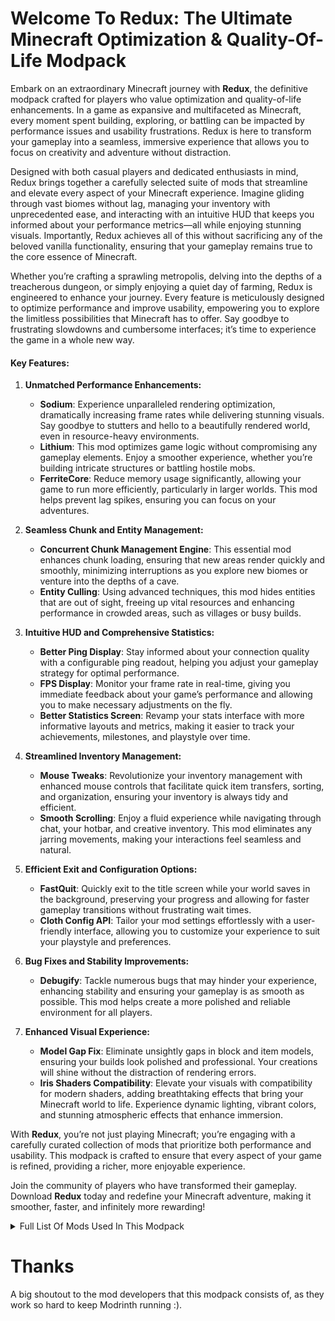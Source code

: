 # Welcome To Redux: The Ultimate Minecraft Optimization & Quality-Of-Life Modpack

Embark on an extraordinary Minecraft journey with **Redux**, the definitive modpack crafted for players who value optimization and quality-of-life enhancements. In a game as expansive and multifaceted as Minecraft, every moment spent building, exploring, or battling can be impacted by performance issues and usability frustrations. Redux is here to transform your gameplay into a seamless, immersive experience that allows you to focus on creativity and adventure without distraction.

Designed with both casual players and dedicated enthusiasts in mind, Redux brings together a carefully selected suite of mods that streamline and elevate every aspect of your Minecraft experience. Imagine gliding through vast biomes without lag, managing your inventory with unprecedented ease, and interacting with an intuitive HUD that keeps you informed about your performance metrics—all while enjoying stunning visuals. Importantly, Redux achieves all of this without sacrificing any of the beloved vanilla functionality, ensuring that your gameplay remains true to the core essence of Minecraft.

Whether you’re crafting a sprawling metropolis, delving into the depths of a treacherous dungeon, or simply enjoying a quiet day of farming, Redux is engineered to enhance your journey. Every feature is meticulously designed to optimize performance and improve usability, empowering you to explore the limitless possibilities that Minecraft has to offer. Say goodbye to frustrating slowdowns and cumbersome interfaces; it’s time to experience the game in a whole new way.

#### Key Features:

1. **Unmatched Performance Enhancements:**
   - **Sodium**: Experience unparalleled rendering optimization, dramatically increasing frame rates while delivering stunning visuals. Say goodbye to stutters and hello to a beautifully rendered world, even in resource-heavy environments.
   - **Lithium**: This mod optimizes game logic without compromising any gameplay elements. Enjoy a smoother experience, whether you’re building intricate structures or battling hostile mobs.
   - **FerriteCore**: Reduce memory usage significantly, allowing your game to run more efficiently, particularly in larger worlds. This mod helps prevent lag spikes, ensuring you can focus on your adventures.

2. **Seamless Chunk and Entity Management:**
   - **Concurrent Chunk Management Engine**: This essential mod enhances chunk loading, ensuring that new areas render quickly and smoothly, minimizing interruptions as you explore new biomes or venture into the depths of a cave.
   - **Entity Culling**: Using advanced techniques, this mod hides entities that are out of sight, freeing up vital resources and enhancing performance in crowded areas, such as villages or busy builds.

3. **Intuitive HUD and Comprehensive Statistics:**
   - **Better Ping Display**: Stay informed about your connection quality with a configurable ping readout, helping you adjust your gameplay strategy for optimal performance.
   - **FPS Display**: Monitor your frame rate in real-time, giving you immediate feedback about your game’s performance and allowing you to make necessary adjustments on the fly.
   - **Better Statistics Screen**: Revamp your stats interface with more informative layouts and metrics, making it easier to track your achievements, milestones, and playstyle over time.

4. **Streamlined Inventory Management:**
   - **Mouse Tweaks**: Revolutionize your inventory management with enhanced mouse controls that facilitate quick item transfers, sorting, and organization, ensuring your inventory is always tidy and efficient.
   - **Smooth Scrolling**: Enjoy a fluid experience while navigating through chat, your hotbar, and creative inventory. This mod eliminates any jarring movements, making your interactions feel seamless and natural.

5. **Efficient Exit and Configuration Options:**
   - **FastQuit**: Quickly exit to the title screen while your world saves in the background, preserving your progress and allowing for faster gameplay transitions without frustrating wait times.
   - **Cloth Config API**: Tailor your mod settings effortlessly with a user-friendly interface, allowing you to customize your experience to suit your playstyle and preferences.

6. **Bug Fixes and Stability Improvements:**
   - **Debugify**: Tackle numerous bugs that may hinder your experience, enhancing stability and ensuring your gameplay is as smooth as possible. This mod helps create a more polished and reliable environment for all players.

7. **Enhanced Visual Experience:**
   - **Model Gap Fix**: Eliminate unsightly gaps in block and item models, ensuring your builds look polished and professional. Your creations will shine without the distraction of rendering errors.
   - **Iris Shaders Compatibility**: Elevate your visuals with compatibility for modern shaders, adding breathtaking effects that bring your Minecraft world to life. Experience dynamic lighting, vibrant colors, and stunning atmospheric effects that enhance immersion.

With **Redux**, you’re not just playing Minecraft; you’re engaging with a carefully curated collection of mods that prioritize both performance and usability. This modpack is crafted to ensure that every aspect of your game is refined, providing a richer, more enjoyable experience.

Join the community of players who have transformed their gameplay. Download **Redux** today and redefine your Minecraft adventure, making it smoother, faster, and infinitely more rewarding!

<details>
<summary>Full List Of Mods Used In This Modpack</summary>

- [**AppleSkin**](https://modrinth.com/mod/appleskin) - Food/hunger-related HUD improvements
- [**Better Beds**](https://modrinth.com/mod/better-beds) - Changes the renderer of the bed to use json models instead of a block entity renderer! 
- [**Better Mount HUD**](https://modrinth.com/mod/better-mount-hud) - Improves the ingame HUD while riding a mount
- [**Better Ping Display [Fabric]**](https://modrinth.com/mod/better-ping-display-fabric) - Adds a configurable numerical ping display to the player list
- [**Better Statistics Screen**](https://modrinth.com/mod/better-stats) - A Minecraft mod that improves the statistics screen and makes it more useful.
- [**Blur+**](https://modrinth.com/mod/blur-plus) - Spices up the boring vanilla blur effect – featuring animations, colors and lots of customizability!
- [**BoxLib**](https://modrinth.com/mod/boxlib) - A client-side library mod with tons of features to do all the heavy lifting for all client-side mods.
- [**Capes**](https://modrinth.com/mod/capes) - Lets you use capes from OptiFine, LabyMod and other cape mods
- [**Chat Animation [Smooth Chat]**](https://modrinth.com/mod/chatanimation) - Makes chat messages appear with a smooth animation.
- [**Cloth Config API**](https://modrinth.com/mod/cloth-config) - Configuration Library for Minecraft Mods
- [**Concurrent Chunk Management Engine (Fabric)**](https://modrinth.com/mod/c2me-fabric) - A Fabric mod designed to improve the chunk performance of Minecraft.
- [**Debug Keybind**](https://modrinth.com/mod/debug-keybind) - A basic mod that adds keybinds for the F3 menu.
- [**Debugify**](https://modrinth.com/mod/debugify) - Fixes Minecraft bugs found on the bug tracker
- [**Early Loading Screen**](https://modrinth.com/mod/early-loading-screen) - A Fabric mod that shows an early loading screen and display information while the game is loading.
- [**Enhanced Block Entities**](https://modrinth.com/mod/ebe) - Reduce block entity FPS lag with almost no compromises, and improve their visuals
- [**Entity Culling**](https://modrinth.com/mod/entityculling) - Using async path-tracing to hide Block-/Entities that are not visible
- [**FPS - Display**](https://modrinth.com/mod/fpsdisplay) - A simple Fabric mod that displays the current FPS on screen.
- [**Fabric API**](https://modrinth.com/mod/fabric-api) - Lightweight and modular API providing common hooks and intercompatibility measures utilized by mods using the Fabric toolchain.
- [**Fabric Language Kotlin**](https://modrinth.com/mod/fabric-language-kotlin) - This is a mod that enables usage of the Kotlin programming language for Fabric mods.
- [**Fast IP Ping**](https://modrinth.com/mod/fast-ip-ping) - Yeet the laggy reversed DNS lookup for literal IP server addresses
- [**FastQuit**](https://modrinth.com/mod/fastquit) - Lets you return to the Title Screen early while your world is still saving in the background!
- [**FerriteCore**](https://modrinth.com/mod/ferrite-core) - Memory usage optimizations
- [**ImmediatelyFast**](https://modrinth.com/mod/immediatelyfast) - Speed up immediate mode rendering in Minecraft
- [**Indium**](https://modrinth.com/mod/indium) - Sodium addon providing support for the Fabric Rendering API, based on Indigo
- [**Iris Shaders**](https://modrinth.com/mod/iris) - A modern shader pack loader for Minecraft intended to be compatible with existing OptiFine shader packs
- [**Language Reload**](https://modrinth.com/mod/language-reload) - Reduces load times and adds fallbacks for languages
- [**Lithium**](https://modrinth.com/mod/lithium) - No-compromises game logic/server optimization mod
- [**Mod Menu**](https://modrinth.com/mod/modmenu) - Adds a mod menu to view the list of mods you have installed.
- [**Model Gap Fix**](https://modrinth.com/mod/modelfix) - Fixes gaps in Block Models and Item Models
- [**ModernFix**](https://modrinth.com/mod/modernfix) - All-in-one mod that improves performance, reduces memory usage, and fixes many bugs. Compatible with all your favorite performance mods!
- [**More Chat History**](https://modrinth.com/mod/morechathistory) - Increases the maximum length of chat history.
- [**More Culling**](https://modrinth.com/mod/moreculling) - A mod that changes how multiple types of culling are handled in order to improve performance
- [**Mouse Tweaks**](https://modrinth.com/mod/mouse-tweaks) - Enhances inventory management by adding various functions to the mouse buttons. 
- [**No Chat Reports**](https://modrinth.com/mod/no-chat-reports) - Makes chat unreportable (where possible)
- [**Not Enough Animations**](https://modrinth.com/mod/not-enough-animations) - Bringing first-person animations to the third-person
- [**Nvidium**](https://modrinth.com/mod/nvidium) - Fast nvidia only rendering engine for sodium
- [**Packet Fixer**](https://modrinth.com/mod/packet-fixer) - A simple mod to solve various problems with packets.
- [**RailOptimization**](https://modrinth.com/mod/railoptimization) - A simple mod that makes powered/activator rails turn on/off up to 4x faster. Fix vital crash.
- [**Reese's Sodium Options**](https://modrinth.com/mod/reeses-sodium-options) - Alternative Options Menu for Sodium
- [**Resourcify**](https://modrinth.com/mod/resourcify) - In-game resource pack, data pack and shader browser and updater
- [**Smooth Scrolling**](https://modrinth.com/mod/smooth-scroll) - Smoothly scrolls chat, hotbar, creative inventory and much more!
- [**Sodium**](https://modrinth.com/mod/sodium) - The fastest and most compatible rendering optimization mod for Minecraft. Now available for both NeoForge and Fabric!
- [**Sodium Extra**](https://modrinth.com/mod/sodium-extra) - A Sodium addon that adds features that shouldn't be in Sodium.
- [**Status Effect Bars**](https://modrinth.com/mod/status-effect-bars) - Adds customizable bars to the status effects overlay to show the remaining duration of effects.
- [**TCDCommons API**](https://modrinth.com/mod/tcdcommons) - TheCSDev's personal library mod for the Minecraft modding enviroment.
- [**Text Placeholder API**](https://modrinth.com/mod/placeholder-api) - Placeholder and Text manipulation library for your Minecraft mods.
- [**ToolTipFix**](https://modrinth.com/mod/tooltipfix) - Fixes Tooltips from runnning off the screen.
- [**Very Many Players (Fabric)**](https://modrinth.com/mod/vmp-fabric) - A Fabric mod designed to improve server performance at high playercounts.
- [**YetAnotherConfigLib**](https://modrinth.com/mod/yacl) - A builder-based configuration library for Minecraft.
- [**kennytvs-epic-force-close-loading-screen-mod-for-fabric**](https://modrinth.com/mod/forcecloseworldloadingscreen) - Instantly closes the loading terrain screen on world changing and drastically reduces the resource pack loading screen duration'

</details>

# Thanks
A big shoutout to the mod developers that this modpack consists of, as they work so hard to keep Modrinth running :).
